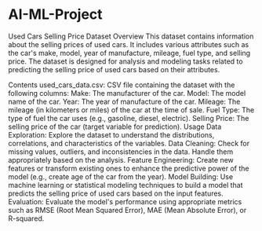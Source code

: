 # AI-ML-Project
Used Cars Selling Price Dataset
Overview
This dataset contains information about the selling prices of used cars. It includes various attributes such as the car's make, model, year of manufacture, mileage, fuel type, and selling price. The dataset is designed for analysis and modeling tasks related to predicting the selling price of used cars based on their attributes.

Contents
used_cars_data.csv: CSV file containing the dataset with the following columns:
Make: The manufacturer of the car.
Model: The model name of the car.
Year: The year of manufacture of the car.
Mileage: The mileage (in kilometers or miles) of the car at the time of sale.
Fuel Type: The type of fuel the car uses (e.g., gasoline, diesel, electric).
Selling Price: The selling price of the car (target variable for prediction).
Usage
Data Exploration: Explore the dataset to understand the distributions, correlations, and characteristics of the variables.
Data Cleaning: Check for missing values, outliers, and inconsistencies in the data. Handle them appropriately based on the analysis.
Feature Engineering: Create new features or transform existing ones to enhance the predictive power of the model (e.g., create age of the car from the year).
Model Building: Use machine learning or statistical modeling techniques to build a model that predicts the selling price of used cars based on the input features.
Evaluation: Evaluate the model's performance using appropriate metrics such as RMSE (Root Mean Squared Error), MAE (Mean Absolute Error), or R-squared.
